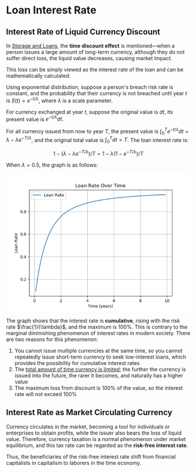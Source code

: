 # Loan Interest Rate

## Interest Rate of Liquid Currency Discount

In [Storage and Loans](../1.规则/1.2.延伸规则.md#storage-loan), the **time discount effect** is mentioned—when a person issues a large amount of long-term currency, although they do not suffer direct loss, the liquid value decreases, causing market impact.

This loss can be simply viewed as the interest rate of the loan and can be mathematically calculated.

Using exponential distribution, suppose a person's breach risk rate is constant, and the probability that their currency is not breached until year $t$ is $S(t)=e^{-t/\lambda}$, where $\lambda$ is a scale parameter.

For currency exchanged at year $t$, suppose the original value is $dt$, its present value is $e^{-t/\lambda} dt$.

For all currency issued from now to year $T$, the present value is $\int_{0}^{T} e^{-t/\lambda} dt=\lambda-\lambda e^{-T/\lambda}$, and the original total value is $\int_{0}^{T} dt=T$. The loan interest rate is:

$$1-(\lambda - \lambda e^{-T/\lambda })/T=1-\lambda(1-e^{-T/\lambda})/T$$

When $\lambda=0.5$, the graph is as follows:

![Interest Rate Variation](../../assets/loan_rate.png)

The graph shows that the interest rate is **cumulative**, rising with the risk rate $\frac{1}{\lambda}$, and the maximum is 100%. This is contrary to the marginal diminishing phenomenon of interest rates in modern society. There are two reasons for this phenomenon:

1. You cannot issue multiple currencies at the same time, so you cannot repeatedly issue short-term currency to seek low-interest loans, which provides the possibility for cumulative interest rates
2. The [total amount of time currency is limited](../2.优势.md#inflation); the further the currency is issued into the future, the rarer it becomes, and naturally has a higher value
3. The maximum loss from discount is 100% of the value, so the interest rate will not exceed 100%

## Interest Rate as Market Circulating Currency

Currency circulates in the market, becoming a tool for individuals or enterprises to obtain profits, while the issuer also bears the loss of liquid value. Therefore, currency taxation is a normal phenomenon under market equilibrium, and this tax rate can be regarded as the **risk-free interest rate**.

Thus, the beneficiaries of the risk-free interest rate shift from financial capitalists in capitalism to laborers in the time economy.
